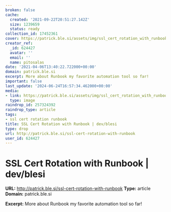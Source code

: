 ```yaml
---
broken: false
cache:
  created: '2021-09-22T20:51:27.142Z'
  size: 1239659
  status: ready
collection_id: 17452361
cover: https://patrick.ble.si/assets/img/ssl_cert_rotation_with_runbook_01.png
creator_ref:
  _id: 624427
  avatar: ''
  email: ''
  name: pitosalas
date: '2021-04-06T13:40:22.722000+00:00'
domain: patrick.ble.si
excerpt: More about Runbook my favorite automation tool so far!
important: false
last_update: '2024-06-24T16:57:34.462000+00:00'
media:
- link: https://patrick.ble.si/assets/img/ssl_cert_rotation_with_runbook_01.png
  type: image
raindrop_id: 257324392
raindrop_type: article
tags:
- ssl cert rotation runbook
title: SSL Cert Rotation with Runbook | dev/blesi
type: drop
url: http://patrick.ble.si/ssl-cert-rotation-with-runbook
user_id: 624427
---
```


# SSL Cert Rotation with Runbook | dev/blesi

**URL:** http://patrick.ble.si/ssl-cert-rotation-with-runbook
**Type:** article
**Domain:** patrick.ble.si

**Excerpt:** More about Runbook my favorite automation tool so far!
